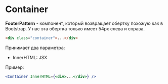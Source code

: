 # Container

**FooterPattern** - компонент, который возвращает обертку похожую как в
Bootstrap. У нас эта обертка только имеет 54px слева и справа.

```html
<div class="container">...</div>
```

Принимает два параметра:

- InnerHTML: JSX

Пример:

```jsx
<Container InnerHTML={<div>...</div>} />
```
